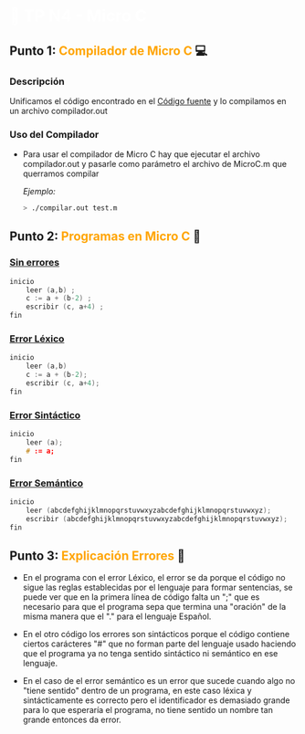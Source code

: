 # <span style="color: white;">📝 TP N4 - Micro C</span>

## Punto 1: <span style="color: orange;"> Compilador de Micro C</span> 💻 

### Descripción
Unificamos el código encontrado en el [Código fuente](./etc/compilador-del-lenguaje-micro-pas-explicado.pdf) y lo compilamos en un archivo compilador.out

### Uso del Compilador
- Para usar el compilador de Micro C hay que ejecutar el archivo compilador.out y pasarle como parámetro el archivo de MicroC.m que querramos compilar
  
  _Ejemplo:_
  ```bash
  > ./compilar.out test.m
  ```

## Punto 2: <span style="color: orange;"> Programas en Micro C</span> 📝

### [Sin errores](./correcto.m)

```c
inicio
    leer (a,b) ;
    c := a + (b-2) ;
    escribir (c, a+4) ;
fin
```

### [Error Léxico](./lexico.m)
```c
inicio
    leer (a,b)
    c := a + (b-2);
    escribir (c, a+4);
fin
```

### [Error Sintáctico](./syntax.m)
```c
inicio
    leer (a);
    # := a;
fin
```

### [Error Semántico](./syntax.m)
```c
inicio
    leer (abcdefghijklmnopqrstuvwxyzabcdefghijklmnopqrstuvwxyz);
    escribir (abcdefghijklmnopqrstuvwxyzabcdefghijklmnopqrstuvwxyz);
fin
```

## Punto 3: <span style="color: orange;"> Explicación Errores</span> 📝

- En el programa con el error Léxico, el error se da porque el código no sigue las reglas establecidas por el lenguaje para formar sentencias, se puede ver que en la primera línea de código falta un ";" que es necesario para que el programa sepa que termina una "oración" de la misma manera que el "." para el lenguaje Español.
  
- En el otro código los errores son sintácticos porque el código contiene ciertos carácteres "#" que no forman parte del lenguaje usado haciendo que el programa ya no tenga sentido sintáctico ni semántico en ese lenguaje.

- En el caso de el error semántico es un error que sucede cuando algo no "tiene sentido" dentro de un programa, en este caso léxica y sintácticamente es correcto pero el identificador es demasiado grande para lo que esperaría el programa, no tiene sentido un nombre tan grande entonces da error.
